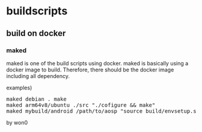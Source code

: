 # buildscripts

## build on docker

### maked 

maked is one of the build scripts using docker. maked is basically using a docker image to build. 
Therefore, there should be the docker image including all dependency. 

examples)
<pre>
maked debian . make
maked arm64v8/ubuntu ./src "./cofigure && make"
maked mybuild/android /path/to/aosp "source build/envsetup.sh; m com.example.test"
</pre>

by won0
